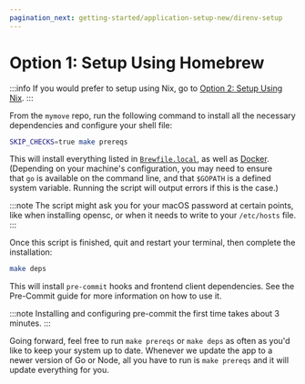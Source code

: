 ```yaml
---
pagination_next: getting-started/application-setup-new/direnv-setup
---
```


# Option 1: Setup Using Homebrew

:::info
If you would prefer to setup using Nix, go to [Option 2: Setup Using Nix](/docs/getting-started/application-setup-new/03-project-setup-homebrew-vs-nix/02-setup-nix.md).
:::

From the `mymove` repo, run the following command to install all the necessary dependencies and configure your shell file:

```bash
SKIP_CHECKS=true make prereqs
```

This will install everything listed in [`Brewfile.local`](https://github.com/transcom/mymove/blob/main/Brewfile.local), as well as [Docker](https://www.docker.com/). (Depending on your machine's configuration, you may need to ensure that `go` is available on the command line, and that `$GOPATH` is a defined system variable. Running the script will output errors if this is the case.)

:::note
The script might ask you for your macOS password at certain points, like when installing opensc, or when it needs to write to your `/etc/hosts` file.
:::

Once this script is finished, quit and restart your terminal, then complete the installation:

```bash
make deps
```

This will install `pre-commit` hooks and frontend client dependencies. See the Pre-Commit guide for more information on how to use it.

:::note
Installing and configuring pre-commit the first time takes about 3 minutes.
:::

Going forward, feel free to run `make prereqs` or `make deps` as often as you'd like to keep your system up to date. Whenever we update the app to a newer version of Go or Node, all you have to run is `make prereqs` and it will update everything for you.
